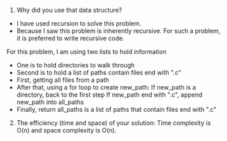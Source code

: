 1. Why did you use that data structure?
- I have used recursion to solve this problem. 
- Because I saw this problem is inherently recursive. 
For such a problem, it is preferred to write recursive code. 

For this problem, I am using two lists to hold information
- One is to hold directories to walk through
- Second is to hold a list of paths contain files end with ".c" 
- First, getting all files from a path 
- After that, using a for loop to create new_path: 
If new_path is a directory, back to the first step 
If new_path end with ".c", append new_path into all_paths 
- Finally, return all_paths is a list of paths that contain files end with ".c" 

2. The efficiency (time and space) of your solution: 
Time complexity is O(n) and space complexity is O(n).